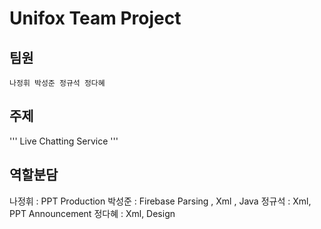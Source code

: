 # Unifox Team Project

## 팀원 
```
나정휘 박성준 정규석 정다혜
```

## 주제
'''
Live Chatting Service
'''
## 역할분담
나정휘 : PPT Production
박성준 : Firebase Parsing , Xml , Java
정규석 : Xml, PPT Announcement
정다혜 : Xml, Design